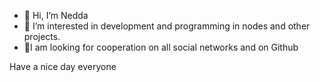 - 👋 Hi, I’m Nedda
- 👀 I’m interested in development and programming in nodes and other projects.
- 💞️I am looking for cooperation on all social networks and on Github

Have a nice day everyone
<!---
Neddavila/Neddavila is a ✨ special ✨ repository because its `README.md` (this file) appears on your GitHub profile.
You can click the Preview link to take a look at your changes.
--->
